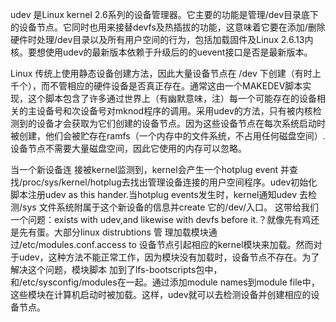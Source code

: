 
udev 是Linux kernel 2.6系列的设备管理器。它主要的功能是管理/dev目录底下的设备节点。它同时也用来接替devfs及热插拔的功能，这意味着它要在添加/删除硬件时处理/dev目录以及所有用户空间的行为，包括加载固件及Linux 2.6.13内核。要想使用udev的最新版本依赖于升级后的的uevent接口是否是最新版本。

Linux 传统上使用静态设备创建方法，因此大量设备节点在 /dev 下创建（有时上千个），而不管相应的硬件设备是否真正存在。通常这由一个MAKEDEV脚本实现，这个脚本包含了许多通过世界上（有幽默意味，注）每一个可能存在的设备相关的主设备号和次设备号对mknod程序的调用。采用udev的方法，只有被内核检测到的设备才会获取为它们创建的设备节点。因为这些设备节点在每次系统启动时被创建，他们会被贮存在ramfs（一个内存中的文件系统，不占用任何磁盘空间）.设备节点不需要大量磁盘空间，因此它使用的内存可以忽略。


当一个新设备连 接被kernel监测到，kernel会产生一个hotplug event 并查找/proc/sys/kernel/hotplug去找出管理设备连接的用户空间程序。udev初始化脚本注册udev as this hander.当hotplug events发生时，kernel通知udev 去检测/sys 文件系统附属于这个新设备的信息并create 它的/dev/入口。
这带给我们一个问题：exists with udev,and likewise with devfs before it.？就像先有鸡还是先有蛋。大部分linux distrubtions
管 理加载模块通过/etc/modules.conf.access to 设备节点引起相应的kernel模块来加载。然而对于udev，这种方法不能正常工作，因为模块没有加载时，设备节点不存在。为了解决这个问题，模块脚本 加到了lfs-bootscripts包中，和/etc/sysconfig/modules在一起。通过添加module names到module file中，这些模块在计算机启动时被加载。这样，udev就可以去检测设备并创建相应的设备节点。
